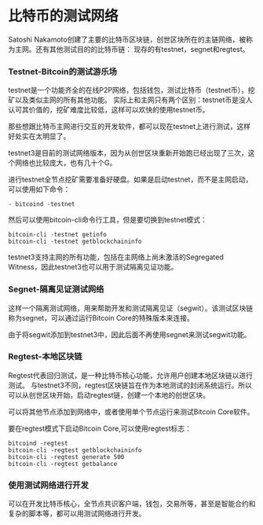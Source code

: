 # 比特币的测试网络

Satoshi Nakamoto创建了主要的比特币区块链，创世区块所在的主链网络，被称为主网。还有其他测试目的的比特币链：
现存的有testnet，segnet和regtest。

### Testnet-Bitcoin的测试游乐场

testnet是一个功能齐全的在线P2P网络，包括钱包，测试比特币（testnet币），挖矿以及类似主网的所有其他功能。
实际上和主网只有两个区别：testnet币是没人认可其价值的，挖矿难度比较低，这样可以欢快的使用testnet币。

那些想跟比特币主网进行交互的开发软件，都可以现在testnet上进行测试，这样好处实在太明显了。

testnet3是目前的测试网络版本，因为从创世区块重新开始跑已经出现了三次，这个网络也比较庞大，也有几十个G。

进行testnet全节点挖矿需要准备好硬盘。如果是启动testnet，而不是主网启动，可以使用如下命令：

    - bitcoind -testnet

然后可以使用bitcoin-cli命令行工具，但是要切换到testnet模式：

    bitcoin-cli -testnet getinfo
    bitcoin-cli -testnet getblockchaininfo

testnet3支持主网的所有功能，包括在主网络上尚未激活的Segregated Witness，因此testnet3也可以用于测试隔离见证功能。

### Segnet-隔离见证测试网络

这样一个隔离测试网络，用来帮助开发和测试隔离见证（segwit）。该测试区块链称为segnet，可以通过运行Bitcoin Core的特殊版本来连接。

由于将segwit添加到testnet3中，因此后面不再使用segnet来测试segwit功能。

### Regtest-本地区块链

Regtest代表回归测试，是一种比特币核心功能，允许用户创建本地区块链以进行测试。
与testnet3不同，regtest区块链旨在作为本地测试的封闭系统运行。所以可以从创世区块开始，启动regtest链，创建一个本地的创世区块。

可以将其他节点添加到网络中，或者使用单个节点运行来测试Bitcoin Core软件。

要在regtest模式下启动Bitcoin Core,可以使用regtest标志：

    bitcoind -regtest
    bitcoin-cli -regtest getblockchaininfo
    bitcoin-cli -regtest generate 500
    bitcoin-cli -regtest getbalance

### 使用测试网络进行开发

可以在开发比特币核心，全节点共识客户端，钱包，交易所等，甚至是智能合约和复杂的脚本等，都可以用测试网络进行开发。
